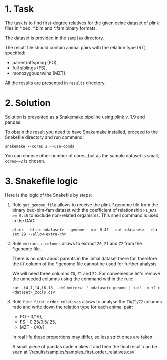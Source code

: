 # 1. Task

The task is to find first-degree relatives for the given ovine dataset of plink files in *.bed, *.bim and *.fam binary formats.

The dataset is provided in the `samples` directory.

The result file should contain animal pairs with the relation type (RT) specified:

- parent/offspring (PO),
- full siblings (FS),
- monozygous twins (MZT).

All the results are presented in `results` directory.

# 2. Solution

Solution is presented as a Snakemake pipeline using plink v. 1.9 and pandas. 

To obtain the result you need to have Snakemake installed, proceed to the Snakefile directory and run command:

```
snakemake --cores 2 --use-conda
```

You can choose other number of cores, but as the sample dataset is small, `cores==2` is chosen.

# 3. Snakefile logic

Here is the logic of the Snakefile by steps:

1. Rule `get_genome_file` allows to receive the plink *.genome file from the binary bed-bim-fam dataset with the coefficient of relationship `PI_HAT >= 0.45` to exclude non-related organisms. This shell command is used in the DAG:
   
   ```
   plink --bfile <dataset> --genome --min 0.45 --out <dataset> --chr-set 29 --allow-extra-chr
   ```

2. Rule `extract_z_columns` allows to extract `Z0`, `Z1` and `Z2` from the *.genome file.

   There is no data about parents in the initial dataset there for, therefore the `RT` column of the *.genome file cannot be used for further analysis.
   
   We will need three columns `Z0`, `Z1` and `Z2`. For convenience let's remove the unneeded columns using the command within the rule:

   ```
   cut -f4,7,14,16,18 --delimiter=' ' <dataset>.genome | tail -n +2 > <dataset>_zcols.csv
   ```

3. Rule `find_first_order_relatives` allows to analyse the `Z0`/`Z1`/`Z2` columns ratio and write down the relation type for each animal pair:

   - PO - 0/1/0,
   - FS - 0.25/0.5/.25,
   - MZT - 0/0/1.

   In real life these proportions may differ, so less strict ones are taken.
   
   A small piece of pandas code makes it and then the final result can be seen at `/results/samples/samples_first_order_relatives.csv'.
